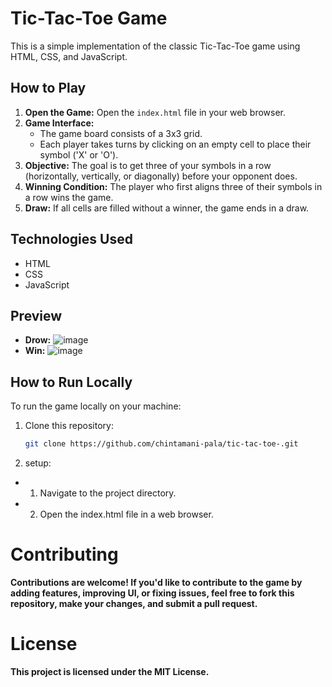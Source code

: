# Tic-Tac-Toe Game

This is a simple implementation of the classic Tic-Tac-Toe game using HTML, CSS, and JavaScript.

## How to Play

1. **Open the Game:** Open the `index.html` file in your web browser.
2. **Game Interface:**
   - The game board consists of a 3x3 grid.
   - Each player takes turns by clicking on an empty cell to place their symbol ('X' or 'O').
3. **Objective:** The goal is to get three of your symbols in a row (horizontally, vertically, or diagonally) before your opponent does.
4. **Winning Condition:** The player who first aligns three of their symbols in a row wins the game.
5. **Draw:** If all cells are filled without a winner, the game ends in a draw.

## Technologies Used

- HTML
- CSS
- JavaScript

## Preview
  - **Drow:**
![image](https://github.com/chintamani-pala/tic-tac-toe-Game-using-HTML-CSS-JS/assets/111286013/3e55c085-500d-43de-b18e-45c64b1836df)
  - **Win:**
    ![image](https://github.com/chintamani-pala/tic-tac-toe-Game-using-HTML-CSS-JS/assets/111286013/54be259c-6113-4687-a3cb-07e351e88683)


## How to Run Locally

To run the game locally on your machine:

1. Clone this repository:
   ```bash
   git clone https://github.com/chintamani-pala/tic-tac-toe-.git
   ```
2. setup:
  - 1. Navigate to the project directory.
  - 2. Open the index.html file in a web browser.
# Contributing
  **Contributions are welcome! If you'd like to contribute to the game by adding features, improving UI, or fixing issues, feel free to fork this repository, make your changes, and submit a pull request.**
# License
  **This project is licensed under the MIT License.**
